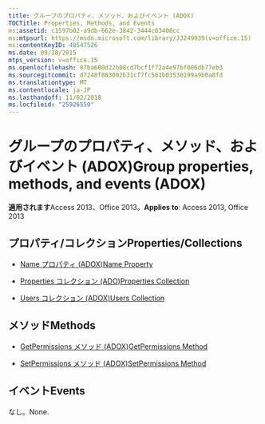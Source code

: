 ```yaml
---
title: グループのプロパティ、メソッド、およびイベント (ADOX)
TOCTitle: Properties, Methods, and Events
ms:assetid: c1597b02-a9db-662e-3842-3444c63406cc
ms:mtpsurl: https://msdn.microsoft.com/library/JJ249939(v=office.15)
ms:contentKeyID: 48547526
ms.date: 09/18/2015
mtps_version: v=office.15
ms.openlocfilehash: 07ba600d22b08cd7bcf1f72a4e97bf006db77eb3
ms.sourcegitcommit: d7248f803002b31cf7fc561b03530199a9b0a8fd
ms.translationtype: MT
ms.contentlocale: ja-JP
ms.lasthandoff: 11/02/2018
ms.locfileid: "25926550"
---
```

# <a name="group-properties-methods-and-events-adox"></a><span data-ttu-id="2b70e-102">グループのプロパティ、メソッド、およびイベント (ADOX)</span><span class="sxs-lookup"><span data-stu-id="2b70e-102">Group properties, methods, and events (ADOX)</span></span>


<span data-ttu-id="2b70e-103">**適用されます**Access 2013、Office 2013。</span><span class="sxs-lookup"><span data-stu-id="2b70e-103">**Applies to**: Access 2013, Office 2013</span></span>

## <a name="propertiescollections"></a><span data-ttu-id="2b70e-104">プロパティ/コレクション</span><span class="sxs-lookup"><span data-stu-id="2b70e-104">Properties/Collections</span></span>

- [<span data-ttu-id="2b70e-105">Name プロパティ (ADOX)</span><span class="sxs-lookup"><span data-stu-id="2b70e-105">Name Property</span></span>](name-property-adox.md)

- [<span data-ttu-id="2b70e-106">Properties コレクション (ADO)</span><span class="sxs-lookup"><span data-stu-id="2b70e-106">Properties Collection</span></span>](properties-collection-ado.md)

- [<span data-ttu-id="2b70e-107">Users コレクション (ADOX)</span><span class="sxs-lookup"><span data-stu-id="2b70e-107">Users Collection</span></span>](users-collection-adox.md)

## <a name="methods"></a><span data-ttu-id="2b70e-108">メソッド</span><span class="sxs-lookup"><span data-stu-id="2b70e-108">Methods</span></span>

- [<span data-ttu-id="2b70e-109">GetPermissions メソッド (ADOX)</span><span class="sxs-lookup"><span data-stu-id="2b70e-109">GetPermissions Method</span></span>](getpermissions-method-adox.md)

- [<span data-ttu-id="2b70e-110">SetPermissions メソッド (ADOX)</span><span class="sxs-lookup"><span data-stu-id="2b70e-110">SetPermissions Method</span></span>](setpermissions-method-adox.md)

## <a name="events"></a><span data-ttu-id="2b70e-111">イベント</span><span class="sxs-lookup"><span data-stu-id="2b70e-111">Events</span></span>

<span data-ttu-id="2b70e-112">なし。</span><span class="sxs-lookup"><span data-stu-id="2b70e-112">None.</span></span>


